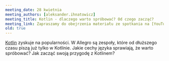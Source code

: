 ```yaml
---
meeting_date: 28 kwietnia
meeting_authors: [aleksander.ihnatowicz]
meeting_title: Kotlin - dlaczego warto spróbować? Od czego zacząć?
meeting_link: Zapraszamy do obejrzenia materiału ze spotkania na [YouTube](https://www.youtube.com/watch?v=hiNgfOWPGE0)!
old: true
---
```


[Kotlin] zyskuje na popularności. W Allegro są zespoły, które od dłuższego czasu piszą już tylko w Kotlinie. Jakie cechy języka sprawiają, że warto spróbować? Jak zacząć swoją przygodę z Kotlinem?

[Kotlin]: https://kotlinlang.org/